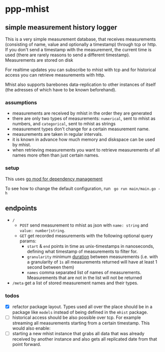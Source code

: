 # ppp-mhist
## simple measurement history logger
This is a very simple measurement database, that receives measurements (consisting of name, value and optionally a timestamp) through tcp or http. If you don't send a timestamp with the measurement, the current time is used (there are rarely reasons to send a different timestamp).
Measurements are stored on disk

For realtime updates you can subscribe to mhist with tcp and for historical access you can retrieve measurements with http.

Mhist also supports barebones data-replication to other instances of itself (the adresses of which have to be known beforehand).

### assumptions
- measurements are received by mhist in the order they are generated
- there are only two types of measurements: `numerical`, sent to mhist as numbers, and `categorical`, sent to mhist as strings
- measurement types don't change for a certain measurement name.
- measurements are taken in regular intervals.
- it is known in advance how much memory and diskspace can be used by mhist.
- when retrieving measurements you want to retrieve measurements of all names more often than just certain names.

### setup

This uses [go mod for dependency management](https://github.com/golang/go/wiki/Modules)

To see how to change the default configuration, run ` go run main/main.go -h`

## endpoints

- `/`
  - `POST` send measurement to mhist as json with `name: string` and `value: number|string`.
  - `GET` get recorded measurements with the following optional query params:
    - `start` & `end` points in time as unix-timestamps in nanoseconds, defining what timestamp of measurements to filter for.
    - `granularity` minimum [duration](https://golang.org/pkg/time/#ParseDuration) between measurements (i.e. with a granularity of `1s` all measurements returned will have at least 1 second between them)
    - `names` comma separated list of names of measurements. Measurements that are not in the list will not be returned
- `/meta` get a list of stored measurement names and their types.

### todos

- [X] refactor package layout. Types used all over the place should be in a package like `models` instead of being defined in the `mhist` package.
- [ ] historical access should be also possible over tcp. For example streaming all measurements starting from a certain timestamp. This would also enable:
- [ ] starting a new mhist instance that grabs all data that was already received by another instance and also gets all replicated date from that point forward.
